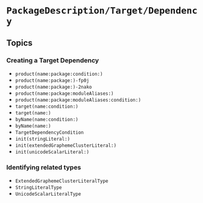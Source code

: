 # ``PackageDescription/Target/Dependency``

## Topics

### Creating a Target Dependency

- ``product(name:package:condition:)``
- ``product(name:package:)-fp0j``
- ``product(name:package:)-2nako``
- ``product(name:package:moduleAliases:)``
- ``product(name:package:moduleAliases:condition:)``
- ``target(name:condition:)``
- ``target(name:)``
- ``byName(name:condition:)``
- ``byName(name:)``
- ``TargetDependencyCondition``
- ``init(stringLiteral:)``
- ``init(extendedGraphemeClusterLiteral:)``
- ``init(unicodeScalarLiteral:)``

### Identifying related types

- ``ExtendedGraphemeClusterLiteralType``
- ``StringLiteralType``
- ``UnicodeScalarLiteralType``
